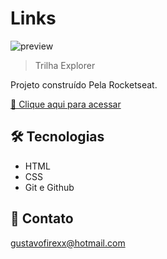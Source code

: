 # Links

![preview](./gitgub/preview.png)

> Trilha Explorer

Projeto construído Pela Rocketseat.

[🔗 Clique aqui para acessar](https://gustavoferreira322.github.io/Links/)


## 🛠 Tecnologias

- HTML
- CSS
- Git e Github

## 💛 Contato

gustavofirexx@hotmail.com